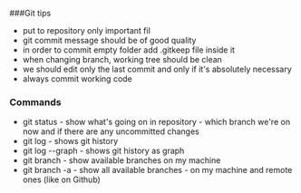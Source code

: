 ###Git tips
- put to repository only important fil
- git commit message should be of good quality
- in order to commit empty folder add .gitkeep file inside it
- when changing branch, working tree should be clean
- we should edit only the last commit and only if it's absolutely necessary
- always commit working code

### Commands
- git status - show what's going on in repository - which branch we're on now and if there are any uncommitted changes
- git log - shows git history
- git log --graph - shows git history as graph
- git branch - show available branches on my machine
- git branch -a - show all available branches - on my machine and remote ones (like on Github)
